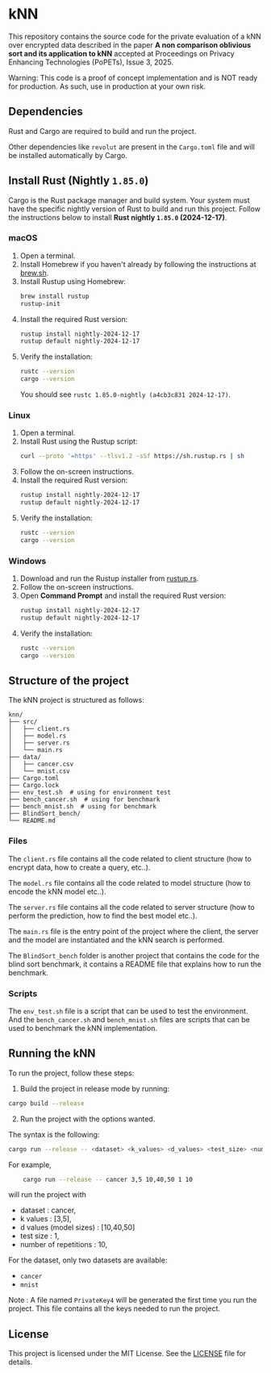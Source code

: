 # kNN

This repository contains the source code for the private evaluation of a kNN over encrypted data described in the paper **A non comparison oblivious sort and its application to kNN** accepted at Proceedings on Privacy Enhancing Technologies (PoPETs), Issue 3, 2025.

Warning: This code is a proof of concept implementation and is NOT ready for production. As such, use in production at your own risk.


## Dependencies

Rust and Cargo are required to build and run the project.

Other dependencies like `revolut` are present in the `Cargo.toml` file and will be installed automatically by Cargo.

## Install Rust (Nightly `1.85.0`)

Cargo is the Rust package manager and build system. Your system must have the specific nightly version of Rust to build and run this project. Follow the instructions below to install **Rust nightly `1.85.0` (2024-12-17)**.

### macOS

1. Open a terminal.
2. Install Homebrew if you haven't already by following the instructions at [brew.sh](https://brew.sh/).
3. Install Rustup using Homebrew:
   ```bash
   brew install rustup
   rustup-init
   ```
4. Install the required Rust version:
   ```bash
   rustup install nightly-2024-12-17
   rustup default nightly-2024-12-17
   ```
5. Verify the installation:
   ```bash
   rustc --version
   cargo --version
   ```
   You should see `rustc 1.85.0-nightly (a4cb3c831 2024-12-17)`.

### Linux

1. Open a terminal.
2. Install Rust using the Rustup script:
   ```bash
   curl --proto '=https' --tlsv1.2 -sSf https://sh.rustup.rs | sh
   ```
3. Follow the on-screen instructions.
4. Install the required Rust version:
   ```bash
   rustup install nightly-2024-12-17
   rustup default nightly-2024-12-17
   ```
5. Verify the installation:
   ```bash
   rustc --version
   cargo --version
   ```

### Windows

1. Download and run the Rustup installer from [rustup.rs](https://rustup.rs/).
2. Follow the on-screen instructions.
3. Open **Command Prompt** and install the required Rust version:
   ```bash
   rustup install nightly-2024-12-17
   rustup default nightly-2024-12-17
   ```
4. Verify the installation:
   ```bash
   rustc --version
   cargo --version

## Structure of the project

The kNN project is structured as follows:
```
knn/
├── src/
│   ├── client.rs
│   ├── model.rs
│   ├── server.rs
│   └── main.rs
├── data/
│   ├── cancer.csv
│   └── mnist.csv
├── Cargo.toml
├── Cargo.lock
├── env_test.sh  # using for environment test
├── bench_cancer.sh  # using for benchmark
├── bench_mnist.sh  # using for benchmark
├── BlindSort_bench/
└── README.md
```

### Files

The `client.rs` file contains all the code related to client structure (how to encrypt data, how to create a query, etc..).

The `model.rs` file contains all the code related to model structure (how to encode the kNN model etc..).

The `server.rs` file contains all the code related to server structure (how to perform the prediction, how to find the best model etc..).

The `main.rs` file is the entry point of the project where the client, the server and the model are instantiated and the kNN search is performed.

The `BlindSort_bench` folder is another project that contains the code for the blind sort benchmark, it contains a README file that explains how to run the benchmark.

### Scripts

The `env_test.sh` file is a script that can be used to test the environment. And the `bench_cancer.sh` and `bench_mnist.sh` files are scripts that can be used to benchmark the kNN implementation.



## Running the kNN

To run the project, follow these steps:

1. Build the project in release mode by running:
```bash
cargo build --release
```

2. Run the project with the options wanted. 

The syntax is the following:
```bash
cargo run --release -- <dataset> <k_values> <d_values> <test_size> <number_of_repetitions>
```

For example, 
```bash
    cargo run --release -- cancer 3,5 10,40,50 1 10
```
will run the project with 
- dataset : cancer, 
- k values : [3,5], 
- d values (model sizes) : [10,40,50] 
- test size : 1, 
- number of repetitions : 10, 

For the dataset, only two datasets are available:
- `cancer`
- `mnist`

Note : A file named `PrivateKey4` will be generated the first time you run the project. This file contains all the keys needed to run the project.

## License

This project is licensed under the MIT License. See the [LICENSE](LICENSE) file for details.
